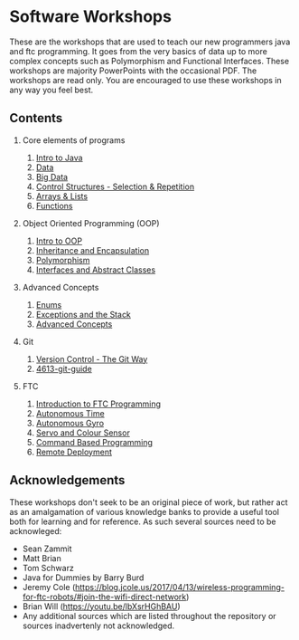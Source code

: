 # Software Workshops
These are the workshops that are used to teach our new programmers java and ftc programming. It goes from the very basics of data up to more complex concepts such as Polymorphism and Functional Interfaces. These workshops are majority PowerPoints with the occasional PDF. The workshops are read only. You are encouraged to use these workshops in any way you feel best.

## Contents
1. Core elements of programs
	1. [Intro to Java](Java%20Workshop%200%20–%20Intro%20to%20Java.pptx)
	2. [Data](Java%20Workshop%201%20-Data.pptx)
	3. [Big Data](Java%20Workshop%202%20–%20Big%20Data.pptx)
	4. [Control Structures - Selection & Repetition](Java%20Workshop%203%20-%20Control%20Structure%20-%20Selection%20%26%20Repetition.pptx)
	5. [Arrays & Lists](Java%20Workshop%204%20–%20Arrays%20%26%20Lists.pptx)
	6. [Functions](Java%20Workshop%205%20-%20Functions.pptx)

2. Object Oriented Programming (OOP)
	1. [Intro to OOP](Java%20Workshop%200%20–%20Intro%20to%20Java.pptx)
	2. [Inheritance and Encapsulation](Java%20Workshop%207%20–%20Inheritance%20and%20Encapsulation.pptx)
	3. [Polymorphism](Java%20Workshop%208%20-%20Polymorphism.pptx)
  	2. [Interfaces and Abstract Classes](Java%20Workshop%209%20–%20Interfaces%20and%20Abstract%20Classes.pptx)

3. Advanced Concepts
  	1. [Enums](Java%20Workshop%2010%20-%20Enums.pptx)
    2. [Exceptions and the Stack](Java%20Workshop%2011%20–%20Exceptions%20and%20the%20Stack.pptx)
    3. [Advanced Concepts](Java%20Workshop%2012%20–%20Advanced%20Concepts.pptx)
  
4. Git
  	1. [Version Control - The Git Way](Version%20Control%20–%20The%20Git%20Way.pptx)
      2. [4613-git-guide](4613-git-guide.pdf)
      
 5. FTC
  	1. [Introduction to FTC Programming](FTC%20Workshops/Lesson%201%20–%20Introduction%20to%20FTC%20Programming.pptx)
      2. [Autonomous Time](FTC%20Workshops/Lesson%202%20-%20Autonomous%201.%20Time.pptx)
       3. [Autonomous Gyro](FTC%20Workshops/Lesson%203%20-%20Gyro.pptx)
      4. [Servo and Colour Sensor](FTC%20Workshops/Lesson%202%20-%20Autonomous%201.%20Time.pptx)
      5. [Command Based Programming](FTC%20Workshops/FTC%205%20–%20Command%20Based%20Programming.pptx)
      6. [Remote Deployment](FTC%20Workshops/Lesson%20-%20How%20to%20remotely%20deploy%20to%20phone.pptx)
     

## Acknowledgements
These workshops don't seek to be an original piece of work, but rather act as an amalgamation of various knowledge banks to provide a useful tool both for learning and for reference. As such several sources need to be acknowleged:
* Sean Zammit
* Matt Brian 
* Tom Schwarz
* Java for Dummies by Barry Burd
* Jeremy Cole (https://blog.jcole.us/2017/04/13/wireless-programming-for-ftc-robots/#join-the-wifi-direct-network)
* Brian Will (https://youtu.be/lbXsrHGhBAU)
* Any additional sources which are listed throughout the repository or sources inadvertenly not acknowledged.

